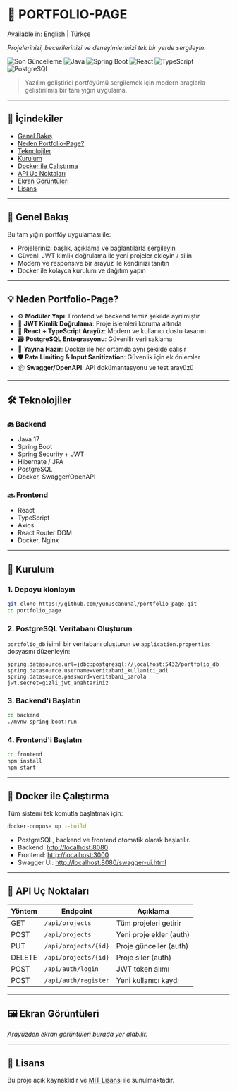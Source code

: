 # 🧠 PORTFOLIO-PAGE

Available in: [English](README.md) | [Türkçe](README.tr.md)

_Projelerinizi, becerilerinizi ve deneyimlerinizi tek bir yerde sergileyin._

![Son Güncelleme](https://img.shields.io/github/last-commit/yunuscanunal/portfolio_page?style=for-the-badge)
![Java](https://img.shields.io/badge/Backend-Java-blue?style=for-the-badge&logo=openjdk)
![Spring Boot](https://img.shields.io/badge/Spring_Boot-2.7+-green?style=for-the-badge&logo=spring)
![React](https://img.shields.io/badge/Frontend-React-blue?style=for-the-badge&logo=react)
![TypeScript](https://img.shields.io/badge/TypeScript-informational?style=for-the-badge&logo=typescript)
![PostgreSQL](https://img.shields.io/badge/DB-PostgreSQL-blue?style=for-the-badge&logo=postgresql)

> Yazılım geliştirici portföyümü sergilemek için modern araçlarla geliştirilmiş bir tam yığın uygulama.

---

## 🔎 İçindekiler

- [Genel Bakış](#genel-bakış)
- [Neden Portfolio-Page?](#neden-portfolio-page)
- [Teknolojiler](#teknolojiler)
- [Kurulum](#kurulum)
- [Docker ile Çalıştırma](#docker-ile-çalıştırma)
- [API Uç Noktaları](#api-uç-noktaları)
- [Ekran Görüntüleri](#ekran-görüntüleri)
- [Lisans](#lisans)

---

## 📌 Genel Bakış

Bu tam yığın portföy uygulaması ile:

- Projelerinizi başlık, açıklama ve bağlantılarla sergileyin
- Güvenli JWT kimlik doğrulama ile yeni projeler ekleyin / silin
- Modern ve responsive bir arayüz ile kendinizi tanıtın
- Docker ile kolayca kurulum ve dağıtım yapın

---

## 💡 Neden Portfolio-Page?

- ⚙️ **Modüler Yapı**: Frontend ve backend temiz şekilde ayrılmıştır
- 🔐 **JWT Kimlik Doğrulama**: Proje işlemleri koruma altında
- 🧩 **React + TypeScript Arayüz**: Modern ve kullanıcı dostu tasarım
- 🗃️ **PostgreSQL Entegrasyonu**: Güvenilir veri saklama
- 🚀 **Yayına Hazır**: Docker ile her ortamda aynı şekilde çalışır
- 🛡️ **Rate Limiting & Input Sanitization**: Güvenlik için ek önlemler
- 📦 **Swagger/OpenAPI**: API dokümantasyonu ve test arayüzü

---

## 🛠 Teknolojiler

### 🔙 Backend

- Java 17
- Spring Boot
- Spring Security + JWT
- Hibernate / JPA
- PostgreSQL
- Docker, Swagger/OpenAPI

### 🔜 Frontend

- React
- TypeScript
- Axios
- React Router DOM
- Docker, Nginx

---

## 🚀 Kurulum

### 1. Depoyu klonlayın

```bash
git clone https://github.com/yunuscanunal/portfolio_page.git
cd portfolio_page
```

### 2. PostgreSQL Veritabanı Oluşturun

`portfolio_db` isimli bir veritabanı oluşturun ve `application.properties` dosyasını düzenleyin:

```properties
spring.datasource.url=jdbc:postgresql://localhost:5432/portfolio_db
spring.datasource.username=veritabani_kullanici_adi
spring.datasource.password=veritabani_parola
jwt.secret=gizli_jwt_anahtariniz
```

### 3. Backend'i Başlatın

```bash
cd backend
./mvnw spring-boot:run
```

### 4. Frontend'i Başlatın

```bash
cd frontend
npm install
npm start
```

---

## 🐳 Docker ile Çalıştırma

Tüm sistemi tek komutla başlatmak için:

```bash
docker-compose up --build
```

- PostgreSQL, backend ve frontend otomatik olarak başlatılır.
- Backend: [http://localhost:8080](http://localhost:8080)
- Frontend: [http://localhost:3000](http://localhost:3000)
- Swagger UI: [http://localhost:8080/swagger-ui.html](http://localhost:8080/swagger-ui.html)

---

## 📡 API Uç Noktaları

| Yöntem | Endpoint             | Açıklama                |
| ------ | -------------------- | ----------------------- |
| GET    | `/api/projects`      | Tüm projeleri getirir   |
| POST   | `/api/projects`      | Yeni proje ekler (auth) |
| PUT    | `/api/projects/{id}` | Proje günceller (auth)  |
| DELETE | `/api/projects/{id}` | Proje siler (auth)      |
| POST   | `/api/auth/login`    | JWT token alımı         |
| POST   | `/api/auth/register` | Yeni kullanıcı kaydı    |

---

## 🖼️ Ekran Görüntüleri

_Arayüzden ekran görüntüleri burada yer alabilir._

---

## 🪪 Lisans

Bu proje açık kaynaklıdır ve [MIT Lisansı](LICENSE) ile sunulmaktadır.
